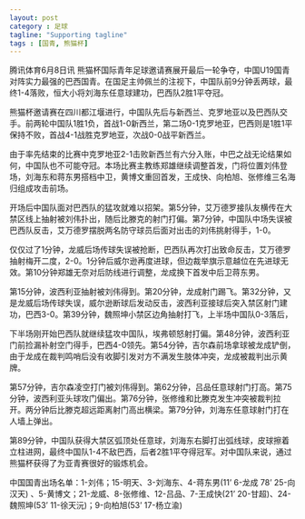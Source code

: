 ```yaml
---
layout: post
category : 足球
tagline: "Supporting tagline"
tags : [国青, 熊猫杯]
---
```


腾讯体育6月8日讯 熊猫杯国际青年足球邀请赛展开最后一轮争夺，中国U19国青对阵实力最强的巴西国青。在国足主帅佩兰的注视下，中国队前9分钟丢两球，最终1-4落败，恒大小将刘海东任意球建功，巴西队2胜1平夺冠。

熊猫杯邀请赛在四川都江堰进行，中国队先后与新西兰、克罗地亚以及巴西队交手。前两轮中国队1胜1负，首战1-0新西兰，第二场0-1克罗地亚，巴西则是1胜1平保持不败，首战4-1战胜克罗地亚，次战0-0战平新西兰。

由于率先结束的比赛中克罗地亚2-1击败新西兰有六分入账，中巴之战无论结果如何，中国队也不可能夺冠。本场比赛主教练郑雄继续调整首发，门将位置刘伟登场，刘海东和蒋东男搭档中卫，黄博文重回首发，王成快、向柏旭、张修维三名海归组成攻击前场。

开场后中国队面对巴西队的猛攻就难以招架。第5分钟，艾万德罗接队友横传在大禁区线上抽射被刘伟扑出，随后比滕克的射门打偏。第7分钟，中国队中场失误被巴西队反击，艾万德罗摆脱两名防守球员后面对出击的刘伟挑射得手，1-0。

仅仅过了1分钟，龙威后场传球失误被抢断，巴西队再次打出致命反击，艾万德罗抽射梅开二度，2-0。1分钟后威尔逊再度进球，但边裁举旗示意越位在先进球无效。第10分钟郑雄无奈对后防线进行调整，龙成换下首发中后卫蒋东男。

第15分钟，波西利亚抽射被刘伟得到。第20分钟，龙成射门踢飞。第32分钟，又是龙威后场传球失误，威尔逊断球后发动反击，波西利亚接球后突入禁区射门建功，巴西3-0。第39分钟，魏照坤小禁区边角抽射打飞，上半场中国队0-3落后，

下半场刚开始巴西队就继续猛攻中国队，埃弗顿怒射打偏。第48分钟，波西利亚门前捡漏补射空门得手，巴西4-0领先。第54分钟，吉尔森前场拿球被龙成铲倒，由于龙成在裁判鸣哨后没有收脚引发对方不满发生肢体冲突，龙成被裁判出示黄牌。

第57分钟，吉尔森凌空打门被刘伟得到。第62分钟，吕品任意球射门打高。第75分钟，波西利亚头球攻门偏出。第76分钟，张修维和比滕克发生冲突被裁判拉开。两分钟后比滕克超远距离射门高出横梁。第79分钟，刘海东任意球射门打在人墙上弹出。

第89分钟，中国队获得大禁区弧顶处任意球，刘海东右脚打出弧线球，皮球擦着立柱进网，最终中国队1-4不敌巴西，后者2胜1平夺得冠军。对中国队来说，通过熊猫杯获得了为亚青赛很好的锻炼机会。

中国国青出场名单：1-刘伟；15-明天、3-刘海东、4-蒋东男(11’ 6-龙成 78’ 25-向汉天) 、5-黄博文；21-龙威、8-张修维、12-吕品、7-王成快(21’ 20-甘超)、24-魏照坤(53’ 11-徐天沅)；9-向柏旭(53’ 17-杨立渝)